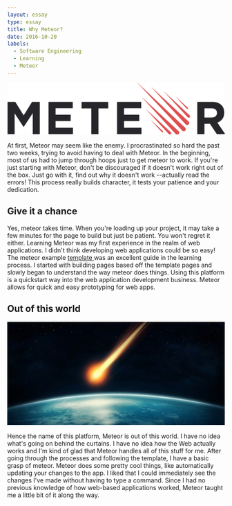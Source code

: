 ```yaml
---
layout: essay
type: essay
title: Why Meteor?
date: 2016-10-20
labels:
  - Software Engineering
  - Learning
  - Meteor
---
```

<img class="ui fluid image" src="../images/meteorlogo.png">


At first, Meteor may seem like the enemy. I procrastinated so hard the past two weeks, trying to avoid having to deal with Meteor. In the beginning, most of us had to jump through hoops just to get meteor to work. If you're just starting with Meteor, don't be discouraged if it doesn't work right out of the box. Just go with it, find out why it doesn't work --actually read the errors! This process really builds character, it tests your patience and your dedication. 

## Give it a chance

Yes, meteor takes time. When you're loading up your project, it may take a few minutes for the page to build but just be patient. You won't regret it either. Learning Meteor was my first experience in the realm of web applications. I didn't think developing web applications could be so easy! The meteor example <a href="http://ics-software-engineering.github.io/meteor-application-template/"> template </a> was an excellent guide in the learning process. I started with building pages based off the template pages and slowly began to understand the way meteor does things. 
Using this platform is a quickstart way into the web application development business. Meteor allows for quick and easy prototyping for web apps.

## Out of this world  
<img class="ui fluid image" src="../images/meteor.jpg">

Hence the name of this platform, Meteor is out of this world. I have no idea what's going on behind the curtains. I have no idea how the Web actually works and I'm kind of glad that Meteor handles all of this stuff for me. After going through the processes and following the template, I have a basic grasp of meteor. Meteor does some pretty cool things, like automatically updating your changes to the app. I liked that I could immediately see the changes I've made without having to type a command. Since I had no previous knowledge of how web-based applications worked, Meteor taught me a little bit of it along the way.




